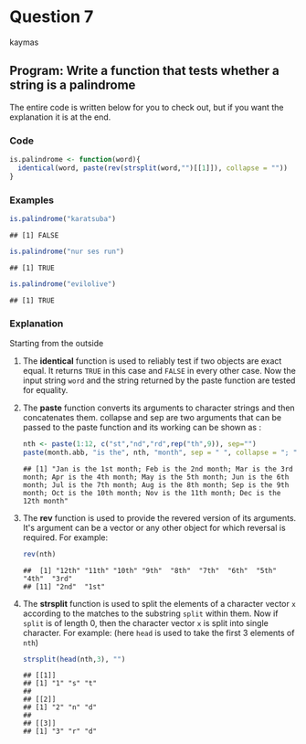 Question 7
================
kaymas

**Program:** Write a function that tests whether a string is a palindrome
-------------------------------------------------------------------------

The entire code is written below for you to check out, but if you want the explanation it is at the end.

### Code

``` r
is.palindrome <- function(word){
  identical(word, paste(rev(strsplit(word,"")[[1]]), collapse = ""))
}
```

### Examples

``` r
is.palindrome("karatsuba")
```

    ## [1] FALSE

``` r
is.palindrome("nur ses run")
```

    ## [1] TRUE

``` r
is.palindrome("evilolive")
```

    ## [1] TRUE

### Explanation

Starting from the outside

1.  The **identical** function is used to reliably test if two objects are exact equal. It returns `TRUE` in this case and `FALSE` in every other case. Now the input string `word` and the string returned by the paste function are tested for equality.

2.  The **paste** function converts its arguments to character strings and then concatenates them. collapse and sep are two arguments that can be passed to the paste function and its working can be shown as :

    ``` r
    nth <- paste(1:12, c("st","nd","rd",rep("th",9)), sep="")
    paste(month.abb, "is the", nth, "month", sep = " ", collapse = "; ")
    ```

        ## [1] "Jan is the 1st month; Feb is the 2nd month; Mar is the 3rd month; Apr is the 4th month; May is the 5th month; Jun is the 6th month; Jul is the 7th month; Aug is the 8th month; Sep is the 9th month; Oct is the 10th month; Nov is the 11th month; Dec is the 12th month"

3.  The **rev** function is used to provide the revered version of its arguments. It's argument can be a vector or any other object for which reversal is required. For example:

    ``` r
    rev(nth)
    ```

        ##  [1] "12th" "11th" "10th" "9th"  "8th"  "7th"  "6th"  "5th"  "4th"  "3rd" 
        ## [11] "2nd"  "1st"

4.  The **strsplit** function is used to split the elements of a character vector `x` according to the matches to the substring `split` within them. Now if `split` is of length 0, then the character vector `x` is split into single character. For example: (here `head` is used to take the first 3 elements of `nth`)

    ``` r
    strsplit(head(nth,3), "")
    ```

        ## [[1]]
        ## [1] "1" "s" "t"
        ## 
        ## [[2]]
        ## [1] "2" "n" "d"
        ## 
        ## [[3]]
        ## [1] "3" "r" "d"
